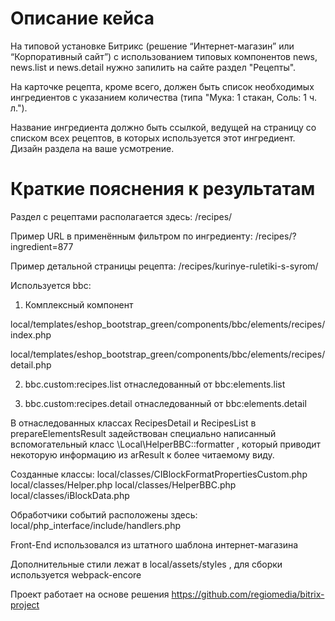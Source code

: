 # Описание кейса

На типовой установке Битрикс (решение “Интернет-магазин” или “Корпоративный сайт”) с использованием типовых компонентов news, news.list и news.detail нужно запилить на сайте раздел "Рецепты". 

На карточке рецепта, кроме всего, должен быть список необходимых ингредиентов с указанием количества (типа "Мука: 1 стакан, Соль: 1 ч. л."). 

Название ингредиента должно быть ссылкой, ведущей на страницу со списком всех рецептов, в которых используется этот ингредиент. Дизайн раздела на ваше усмотрение.


# Краткие пояснения к результатам

Раздел с рецептами располагается здесь: /recipes/

Пример URL в применённым фильтром по ингредиенту: /recipes/?ingredient=877

Пример детальной страницы рецепта: /recipes/kurinye-ruletiki-s-syrom/


Используется bbc:

1) Комплексный компонент

local/templates/eshop_bootstrap_green/components/bbc/elements/recipes/index.php

local/templates/eshop_bootstrap_green/components/bbc/elements/recipes/detail.php

2) bbc.custom:recipes.list отнаследованный от bbc:elements.list

3) bbc.custom:recipes.detail отнаследованный от bbc:elements.detail

В отнаследованных классах RecipesDetail и RecipesList в prepareElementsResult задействован специально написанный вспомогательный класс \Local\HelperBBC::formatter , который приводит некоторую информацию из arResult к более читаемому виду.


Созданные классы:
local/classes/CIBlockFormatPropertiesCustom.php
local/classes/Helper.php
local/classes/HelperBBC.php
local/classes/iBlockData.php


Обработчики событий расположены здесь:
local/php_interface/include/handlers.php


Front-End использовался из штатного шаблона интернет-магазина

Дополнительные стили лежат в local/assets/styles , для сборки используется webpack-encore

Проект работает на основе решения https://github.com/regiomedia/bitrix-project
